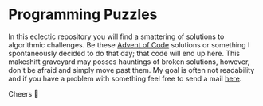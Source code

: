 # Programming Puzzles

In this eclectic repository you will find a smattering of solutions to algorithmic challenges. Be these [Advent of Code](https://adventofcode.com) solutions or something I spontaneously decided to do that day; that code will end up here. 
This makeshift graveyard may posses hauntings of broken solutions, however, don't be afraid and simply move past them. My goal is often not readability and if you have a problem with something feel free to send a mail [here](mailto:IWontRespond@gmail.com).

Cheers :beers:

